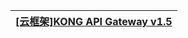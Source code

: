 
[[云框架]KONG API Gateway v1.5](https://github.com/cloudframeworks-apigateway/user-guide-apigateway)|
---|
